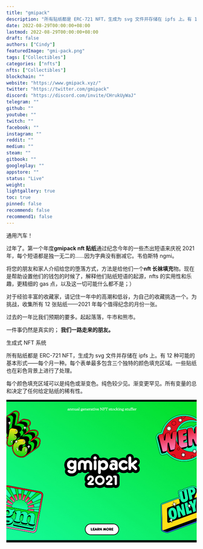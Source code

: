 ```yaml
---
title: "gmipack"
description: "所有贴纸都是 ERC-721 NFT，生成为 svg 文件并存储在 ipfs 上。有 12 种可能的基本形式——每个月一种。每个表单最多包含三个独特的颜色填充区域。一些贴纸也在彩色背景上进行了处理。"
date: 2022-08-29T00:00:00+08:00
lastmod: 2022-08-29T00:00:00+08:00
draft: false
authors: ["Cindy"]
featuredImage: "gmi-pack.png"
tags: ["Collectibles"]
categories: ["nfts"]
nfts: ["Collectibles"]
blockchain: ""
website: "https://www.gmipack.xyz/"
twitter: "https://twitter.com/gmipack"
discord: "https://discord.com/invite/CHrukUyWaJ"
telegram: ""
github: ""
youtube: ""
twitch: ""
facebook: ""
instagram: ""
reddit: ""
medium: ""
steam: ""
gitbook: ""
googleplay: ""
appstore: ""
status: "Live"
weight: 
lightgallery: true
toc: true
pinned: false
recommend: false
recommend1: false
---
```

通用汽车！

过年了。第一个年度**gmipack nft 贴纸**通过纪念今年的一些杰出短语来庆祝 2021 年，每个短语都是独一无二的……因为字典没有删减它。韦伯斯特 ngmi。

将您的朋友和家人介绍给您的堕落方式，方法是给他们一个**nft 长袜填充**物。现在是帮助设置他们的钱包的时候了，解释他们贴纸短语的起源，nfts 的实用性和乐趣，更精细的 gas 点，以及这一切可能什么都不是；）

对于经验丰富的收藏家，请记住一年中的高潮和低谷，为自己的收藏挑选一个。为挑战，收集所有 12 张贴纸——2021 年每个值得纪念的月份一张。

过去的一年比我们预期的要多。起起落落，牛市和熊市。

一件事仍然是真实的；
**我们一路走来的朋友。**

生成式 NFT 系统

所有贴纸都是 ERC-721 NFT，生成为 svg 文件并存储在 ipfs 上。有 12 种可能的基本形式——每个月一种。每个表单最多包含三个独特的颜色填充区域。一些贴纸也在彩色背景上进行了处理。

每个颜色填充区域可以是纯色或渐变色。纯色较少见。渐变更罕见。所有变量的总和决定了任何给定贴纸的稀有性。

![NFT](20220826161041.jpg)